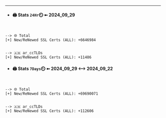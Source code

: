 

---
- #### 🖨️ **Stats** `24Hr`⏲️ ➼ 2024_09_29
```console


--> 🌐 Total
[+] New/ReNewed SSL Certs (ALL): +6646984


--> 🇦🇷 ar_ccTLDs
[+] New/ReNewed SSL Certs (ALL): +11486

```

- #### 🖨️ **Stats** `7Days`⏲️ ➼ 2024_09_29 <--> 2024_09_22
```console


--> 🌐 Total
[+] New/ReNewed SSL Certs (ALL): +69690071


--> 🇦🇷 ar_ccTLDs
[+] New/ReNewed SSL Certs (ALL): +112606

```

